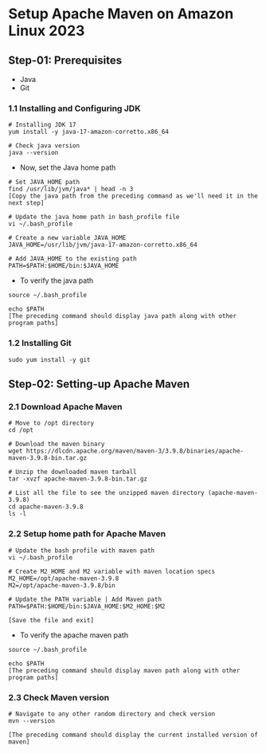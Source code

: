 # Setup Apache Maven on Amazon Linux 2023

## Step-01: Prerequisites

- Java
- Git

### 1.1 Installing and Configuring JDK

```
# Installing JDK 17
yum install -y java-17-amazon-corretto.x86_64

# Check java version
java --version
```

- Now, set the Java home path

```
# Set JAVA_HOME path
find /usr/lib/jvm/java* | head -n 3
[Copy the java path from the preceding command as we'll need it in the next step]

# Update the java home path in bash_profile file
vi ~/.bash_profile

# Create a new variable JAVA_HOME
JAVA_HOME=/usr/lib/jvm/java-17-amazon-corretto.x86_64

# Add JAVA_HOME to the existing path
PATH=$PATH:$HOME/bin:$JAVA_HOME
```

- To verify the java path

```
source ~/.bash_profile

echo $PATH
[The preceding command should display java path along with other program paths]
```

### 1.2 Installing Git

```
sudo yum install -y git
```

## Step-02: Setting-up Apache Maven

### 2.1 Download Apache Maven

```
# Move to /opt directory
cd /opt

# Download the maven binary
wget https://dlcdn.apache.org/maven/maven-3/3.9.8/binaries/apache-maven-3.9.8-bin.tar.gz

# Unzip the downloaded maven tarball
tar -xvzf apache-maven-3.9.8-bin.tar.gz

# List all the file to see the unzipped maven directory (apache-maven-3.9.8)
cd apache-maven-3.9.8
ls -l
```

### 2.2 Setup home path for Apache Maven

```
# Update the bash profile with maven path
vi ~/.bash_profile

# Create M2_HOME and M2 variable with maven location specs
M2_HOME=/opt/apache-maven-3.9.8
M2=/opt/apache-maven-3.9.8/bin

# Update the PATH variable | Add Maven path
PATH=$PATH:$HOME/bin:$JAVA_HOME:$M2_HOME:$M2

[Save the file and exit]
```

- To verify the apache maven path

```
source ~/.bash_profile

echo $PATH
[The preceding command should display maven path along with other program paths]
```

### 2.3 Check Maven version

```
# Navigate to any other random directory and check version
mvn --version

[The preceding command should display the current installed version of maven]
```
